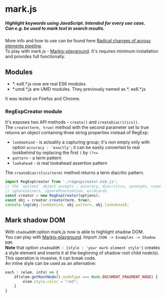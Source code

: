 # mark.js

##### Highlight keywords using JavaScript. Intended for every use case. <br> Can e.g. be used to mark text in search results.

More info and how to use can be found here [Radical changes of across elements pipeline](https://github.com/julmot/mark.js/pull/450).  
To play with mark.js - [Markjs-playground](https://github.com/angezid/Markjs-playground). It's requires minimum installation and provides full functionally.

## Modules
* \*. es6.\*.js now are real ES6 modules
* \*.umd.\*.js are UMD modules. They previously named as \*. es6.\*.js

It was tested on Firefox and Chrome.

### RegExpCreator module
It's exposes two API methods - `create()` and `createDiacritics()`.  
The `create(term, true)` method with the second parameter set to true returns an object containing three string properties instead of RegExp:
* `lookbehind` - is actuality a capturing group; it's non empty only with option `accuracy : 'exactly'`; 
  it can be easily converted to real lookbehind by replacing the first `(` by `(?<=`
* `pattern` - a term pattern
* `lookahead` - is real lookahead assertion pattern

The `createDiacritics(term)` method returns a term diacritic pattern.

``` js
import RegExpCreator from './regexpcreator.es6.js';
// the `options` object accepts : accuracy, diacritics, synonyms, caseSensitive,
// ignoreJoiners, ignorePunctuation, wildcards
const creator = new RegExpCreator(options);
const obj = creator.create(term, true);
console.log(obj.lookbehind, obj.pattern, obj.lookahead);
```

## Mark shadow DOM
With `shadowDOM` option mark.js now is able to highlight shadow DOM.  
You can play with [Markjs-playground](https://github.com/angezid/Markjs-playground). Import `JSON -> Examples -> Shadow DOM`.  
**Note** that option `shadowDOM : {style : 'your mark element style'}` creates a style element and inserts it at the beginning of shadow root child node(s).  
This operation is invasive, it can break code.  
An inline style can be used as an alternative:
``` js
each : (elem, info) => {
    if(elem.getRootNode().nodeType === Node.DOCUMENT_FRAGMENT_NODE) {
        elem.style.color = "red";
    }
}
```
